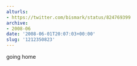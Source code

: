 ```yaml
---
alturls:
- https://twitter.com/bismark/status/824769399
archive:
- 2008-06
date: '2008-06-01T20:07:03+00:00'
slug: '1212350823'
---
```


going home

